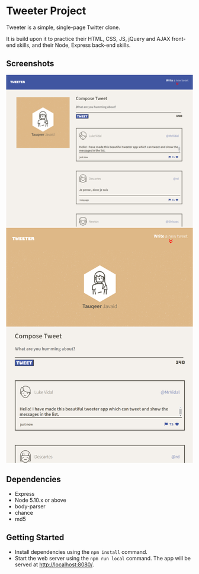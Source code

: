 # Tweeter Project

Tweeter is a simple, single-page Twitter clone.

It is build upon it to practice their HTML, CSS, JS, jQuery and AJAX front-end skills, and their Node, Express back-end skills.

## Screenshots
![Mainpage of the tweeter app - desktop version](https://github.com/tajjav/tweeter/blob/master/public/images/tweeter-desktop.png)
![Mainpage of the tweeter app - cellphone version](https://github.com/tajjav/tweeter/blob/master/public/images/tweeter-cellphone.png)
## Dependencies

- Express
- Node 5.10.x or above
- body-parser
- chance
- md5

## Getting Started

- Install dependencies using the `npm install` command.
- Start the web server using the `npm run local` command. The app will be served at <http://localhost:8080/>.
